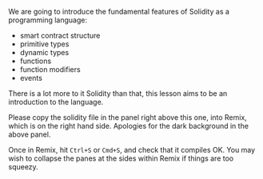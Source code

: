 We are going to introduce the fundamental features of Solidity as a programming language:

- smart contract structure
- primitive types
- dynamic types
- functions
- function modifiers
- events

There is a lot more to it Solidity than that, this lesson aims to be an introduction to the language.

Please copy the solidity file in the panel right above this one, into Remix, which is on the right hand side. Apologies for the dark background in the above panel.

Once in Remix, hit `Ctrl+S` or `Cmd+S`, and check that it compiles OK. You may wish to collapse the panes at the sides within Remix if things are too squeezy.
